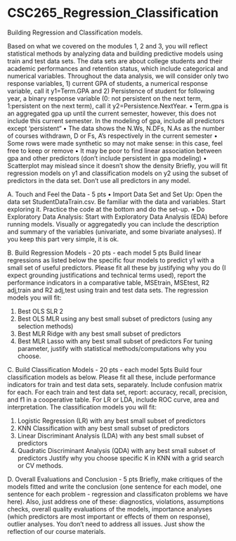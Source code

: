 # CSC265_Regression_Classification
Building Regression and Classification models.

Based on what we covered on the
modules 1, 2 and 3, you will reflect statistical methods by analyzing data and building predictive models
using train and test data sets. The data sets are about college students and their academic performances
and retention status, which include categorical and numerical variables.
Throughout the data analysis, we will consider only two response variables, 1) current GPA of students,
a numerical response variable, call it y1=Term.GPA and 2) Persistence of student for following year,
a binary response variable (0: not persistent on the next term, 1:persistent on the next term), call it
y2=Persistence.NextYear.
• Term.gpa is an aggregated gpa up until the current semester, however, this does not include this current
semester. In the modeling of gpa, include all predictors except ‘persistent“
• The data shows the N.Ws, N.DFs, N.As as the number of courses withdrawn, D or Fs, A’s respectively
in the current semester
• Some rows were made synthetic so may not make sense: in this case, feel free to keep or remove
• It may be poor to find linear association between gpa and other predictors (don’t include persistent
in gpa modeling)
• Scatterplot may mislead since it doesn’t show the density
Briefly, you will fit regression models on y1 and classification models on y2 using the subset of predictors in
the data set. Don’t use all predictors in any model.

A. Touch and Feel the Data - 5 pts
• Import Data Set and Set Up:
Open the data set StudentDataTrain.csv. Be familiar with the data and variables. Start exploring it.
Practice the code at the bottom and do the set-up.
• Do Exploratory Data Analysis:
Start with Exploratory Data Analysis (EDA) before running models. Visually or aggregatedly you can
include the description and summary of the variables (univariate, and some bivariate analyses). If you keep
this part very simple, it is ok.

B. Build Regression Models - 20 pts - each model 5 pts
Build linear regressions as listed below the specific four models to predict y1 with a small set of useful
predictors. Please fit all these by justifying why you do (I expect grounding justifications and technical
terms used), report the performance indicators in a comparative table, MSEtrain, MSEtest, R2
adj,train and
R2
adj,test using train and test data sets. The regression models you will fit:
1. Best OLS SLR
2
2. Best OLS MLR using any best small subset of predictors (using any selection methods)
3. Best MLR Ridge with any best small subset of predictors
4. Best MLR Lasso with any best small subset of predictors
For tuning parameter, justify with statistical methods/computations why you choose.

C. Build Classification Models - 20 pts - each model 5pts
Build four classification models as below. Please fit all these, include performance indicators for train and
test data sets, separately. Include confusion matrix for each. For each train and test data set, report:
accuracy, recall, precision, and f1 in a cooperative table. For LR or LDA, include ROC curve, area and
interpretation. The classification models you will fit:
1. Logistic Regression (LR) with any best small subset of predictors
2. KNN Classification with any best small subset of predictors
3. Linear Discriminant Analysis (LDA) with any best small subset of predictors
4. Quadratic Discriminant Analysis (QDA) with any best small subset of predictors
Justify why you choose specific K in KNN with a grid search or CV methods.

D. Overall Evaluations and Conclusion - 5 pts
Briefly, make critiques of the models fitted and write the conclusion (one sentence for each model, one
sentence for each problem - regression and classificaton problems we have here). Also, just address one
of these: diagnostics, violations, assumptions checks, overall quality evaluations of the models, importance
analyses (which predictors are most important or effects of them on response), outlier analyses. You don’t
need to address all issues. Just show the reflection of our course materials.
